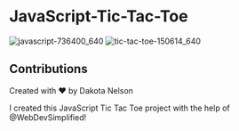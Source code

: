 # JavaScript-Tic-Tac-Toe

![javascript-736400_640](https://user-images.githubusercontent.com/77229281/108350559-f93f0280-71a9-11eb-86e4-c0bf4666a794.png)
![tic-tac-toe-150614_640](https://user-images.githubusercontent.com/77229281/108350504-e4fb0580-71a9-11eb-80e7-3810a2acf58a.png)



## Contributions 

Created with ❤️ by Dakota Nelson

I created this JavaScript Tic Tac Toe project with the help of @WebDevSimplified! 